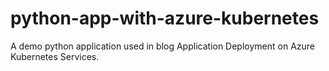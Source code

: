 # python-app-with-azure-kubernetes
A demo python application used in blog Application Deployment on Azure Kubernetes Services.
